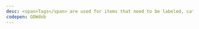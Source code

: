```yaml
---
desc: <span>Tags</span> are used for items that need to be labeled, categorized, or organized using keywords that describe them.
codepen: GOWdob
---
```

